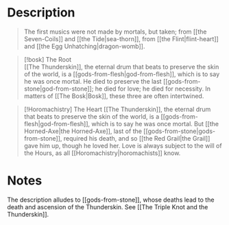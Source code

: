 # Description
> The first musics were not made by mortals, but taken; from [[the Seven-Coils]] and [[the Tide|sea-thorn]], from [[the Flint|flint-heart]] and [[the Egg Unhatching|dragon-womb]].

> [!bosk] The Root  
> [[The Thunderskin]], the eternal drum that beats to preserve the skin of the world, is a [[gods-from-flesh|god-from-flesh]], which is to say he was once mortal. He died to preserve the last [[gods-from-stone|god-from-stone]]; he died for love; he died for necessity. In matters of [[The Bosk|Bosk]], these three are often intertwined.

> [!Horomachistry] The Heart
> [[The Thunderskin]], the eternal drum that beats to preserve the skin of the world, is a [[gods-from-flesh|god-from-flesh]], which is to say he was once mortal. But [[the Horned-Axe|the Horned-Axe]], last of the [[gods-from-stone|gods-from-stone]], required his death, and so [[the Red Grail|the Grail]] gave him up, though he loved her. Love is always subject to the will of the Hours, as all [[Horomachistry|horomachists]] know.

# Notes
The description alludes to [[gods-from-stone]], whose deaths lead to the death and ascension of the Thunderskin. See [[The Triple Knot and the Thunderskin]].
